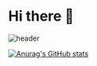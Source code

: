 # Hi there 👋

![header](https://capsule-render.vercel.app/api?type=rounded&color=timeGradient&text=Welcome%20to%20my%20GitHub%20👋&animation=twinkling&fontSize=40&fontAlignY=50&fontAlign=50&height=180)

[![Anurag's GitHub stats](https://github-readme-stats.vercel.app/api?username=mmminq)](https://github.com/anuraghazra/github-readme-stats)
